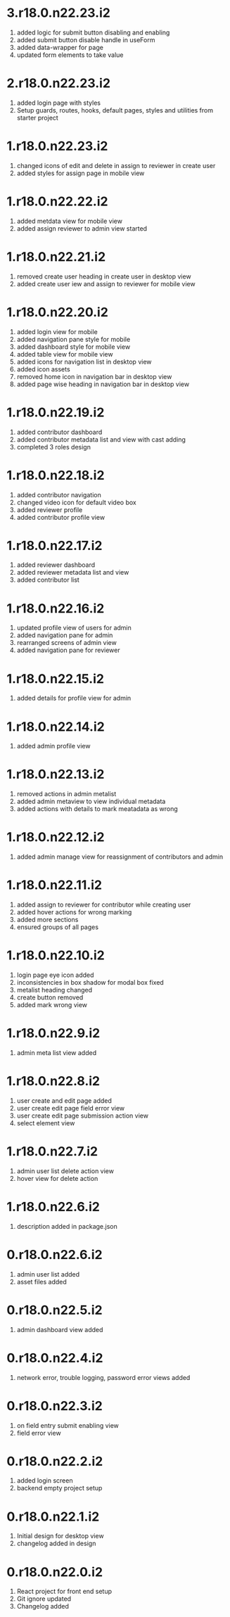 # 3.r18.0.n22.23.i2

1. added logic for submit button disabling and enabling
2. added submit button disable handle in useForm
3. added data-wrapper for page
4. updated form elements to take value

# 2.r18.0.n22.23.i2

1. added login page with styles
2. Setup guards, routes, hooks, default pages, styles and utilities from starter project

# 1.r18.0.n22.23.i2

1. changed icons of edit and delete in assign to reviewer in create user 
2. added styles for assign page in mobile view

# 1.r18.0.n22.22.i2

1. added metdata view for mobile view
2. added assign reviewer to admin view started

# 1.r18.0.n22.21.i2

1. removed create user heading in create user in desktop view
2. added create user iew and assign to reviewer for mobile view

# 1.r18.0.n22.20.i2

1. added login view for mobile
2. added navigation pane style for mobile
3. added dashboard style for mobile view
4. added table view for mobile view
5. added icons for navigation list in desktop view
6. added icon assets
7. removed home icon in navigation bar in desktop view
8. added page wise heading in navigation bar in desktop view

# 1.r18.0.n22.19.i2

1. added contributor dashboard
2. added contributor metadata list and view with cast adding
3. completed 3 roles design

# 1.r18.0.n22.18.i2

1. added contributor navigation 
2. changed video icon for default video box
3. added reviewer profile
4. added contributor profile view

# 1.r18.0.n22.17.i2

1. added reviewer dashboard
2. added reviewer metadata list and view
3. added contributor list

# 1.r18.0.n22.16.i2

1. updated profile view of users for admin
2. added navigation pane for admin
3. rearranged screens of admin view
4. added navigation pane for reviewer

# 1.r18.0.n22.15.i2

1. added details for profile view for admin

# 1.r18.0.n22.14.i2

1. added admin profile view

# 1.r18.0.n22.13.i2

1. removed actions in admin metalist
2. added admin metaview to view individual metadata 
3. added actions with details to mark meatadata as wrong

# 1.r18.0.n22.12.i2

1. added admin manage view for reassignment of contributors and admin

# 1.r18.0.n22.11.i2

1. added assign to reviewer for contributor while creating user
2. added hover actions for wrong marking
3. added more sections
4. ensured groups of all pages

# 1.r18.0.n22.10.i2

1. login page eye icon added
2. inconsistencies in box shadow for modal box fixed
3. metalist heading changed
4. create button removed
5. added mark wrong view

# 1.r18.0.n22.9.i2

1. admin meta list view added

# 1.r18.0.n22.8.i2

1. user create and edit page added
2. user create edit page field error view
3. user create edit page submission action view
4. select element view

# 1.r18.0.n22.7.i2

1. admin user list delete action view 
2. hover view for delete action

# 1.r18.0.n22.6.i2

1. description added in package.json

# 0.r18.0.n22.6.i2

1. admin user list added
2. asset files added

# 0.r18.0.n22.5.i2

1. admin dashboard view added

# 0.r18.0.n22.4.i2

1. network error, trouble logging, password error views added

# 0.r18.0.n22.3.i2

1. on field entry submit enabling view
2. field error view

# 0.r18.0.n22.2.i2

1. added login screen
2. backend empty project setup

# 0.r18.0.n22.1.i2

1. Initial design for desktop view
2. changelog added in design

# 0.r18.0.n22.0.i2

1. React project for front end setup
2. Git ignore updated
3. Changelog added